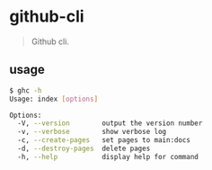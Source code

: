 # github-cli
> Github cli.

## usage
```bash
$ ghc -h
Usage: index [options]

Options:
  -V, --version        output the version number
  -v, --verbose        show verbose log
  -c, --create-pages   set pages to main:docs
  -d, --destroy-pages  delete pages
  -h, --help           display help for command
```
